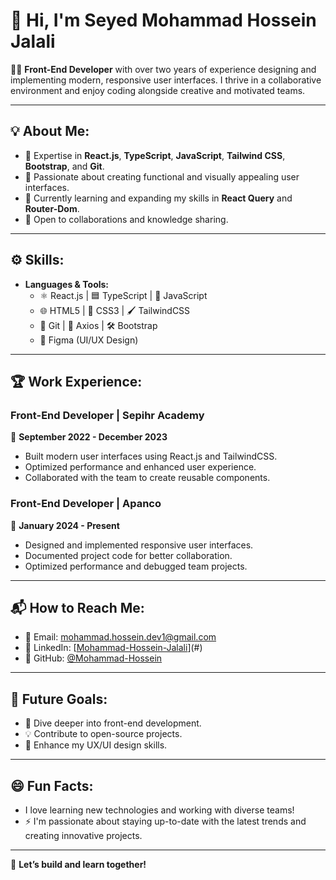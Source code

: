 # 👋 Hi, I'm Seyed Mohammad Hossein Jalali

👨‍💻 **Front-End Developer** with over two years of experience designing and implementing modern, responsive user interfaces. I thrive in a collaborative environment and enjoy coding alongside creative and motivated teams.

---

## 💡 About Me:
- 🌟 Expertise in **React.js**, **TypeScript**, **JavaScript**, **Tailwind CSS**, **Bootstrap**, and **Git**.
- 🚀 Passionate about creating functional and visually appealing user interfaces.
- 🌱 Currently learning and expanding my skills in **React Query** and **Router-Dom**.
- 💬 Open to collaborations and knowledge sharing.

---

## ⚙️ Skills:
- **Languages & Tools:**
  - ⚛️ React.js | 🟦 TypeScript | 💛 JavaScript  
  - 🌐 HTML5 | 🎨 CSS3 | 🖌️ TailwindCSS  
  - 📂 Git | 🧩 Axios | 🛠️ Bootstrap  
  - 🎥 Figma (UI/UX Design)

---

## 🏆 Work Experience:
### Front-End Developer | Sepihr Academy  
📅 **September 2022 - December 2023**  
- Built modern user interfaces using React.js and TailwindCSS.  
- Optimized performance and enhanced user experience.  
- Collaborated with the team to create reusable components.

### Front-End Developer | Apanco  
📅 **January 2024 - Present**  
- Designed and implemented responsive user interfaces.  
- Documented project code for better collaboration.  
- Optimized performance and debugged team projects.  

---

## 📬 How to Reach Me:
- 📧 Email: mohammad.hossein.dev1@gmail.com  
- 🔗 LinkedIn: [[Mohammad-Hossein-Jalali](https://www.linkedin.com/in/seyed-mohammad-hossein-jalali-7745a8334/)](#)  
- 🐙 GitHub: [@Mohammad-Hossein](https://github.com/Mohmmad-hosein)

---

## 🎯 Future Goals:
- 🚀 Dive deeper into front-end development.  
- 💡 Contribute to open-source projects.  
- 📘 Enhance my UX/UI design skills.  

---

## 😄 Fun Facts:
- I love learning new technologies and working with diverse teams!  
- ⚡ I'm passionate about staying up-to-date with the latest trends and creating innovative projects.

---

🌟 **Let’s build and learn together!**

